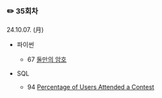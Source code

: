 ### ✏️ 35회차

24.10.07. (月)

- 파이썬

  - 67 [둘만의 암호](https://school.programmers.co.kr/learn/courses/30/lessons/155652)
 
- SQL

  - 94 [Percentage of Users Attended a Contest](https://leetcode.com/problems/percentage-of-users-attended-a-contest/description/)

</br>
